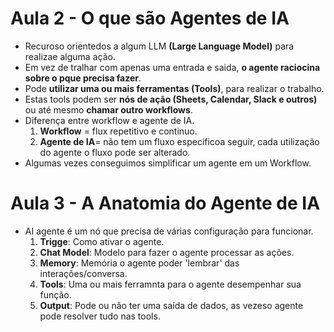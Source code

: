 # Aula 2 - O que são Agentes de IA
- Recuroso orientedos a algum LLM **(Large Language Model)** para realizae alguma ação.
- Em vez de tralhar com apenas uma entrada e saida, **o agente raciocina sobre o pque precisa fazer**.
- Pode **utilizar uma ou mais ferramentas (Tools)**, para realizar o trabalho.
- Estas tools podem ser **nós de ação (Sheets, Calendar, Slack e outros)** ou até mesmo **chamar outro workflows**.
- Diferença entre workflow e agente de IA.
  1. **Workflow** = flux repetitivo e continuo.
  2. **Agente de IA**= não tem um fluxo especificoa seguir, cada utilização do agente o fluxo pode ser alterado.
- Algumas vezes conseguimos simplificar um agente em um Workflow.
  
# Aula 3 - A Anatomia do Agente de IA
- AI agente é um nó que precisa de várias configuração para funcionar.
  1. **Trigge**: Como ativar o agente.
  2. **Chat Model**: Modelo para fazer o agente processar as ações.
  3. **Memory**: Memória o agente poder 'lembrar' das interações/conversa.
  4. **Tools**: Uma ou mais ferramnta para o agente desempenhar sua função.
  5. **Output**: Pode ou não ter uma saída de dados, as vezeso agente pode resolver tudo nas tools. 